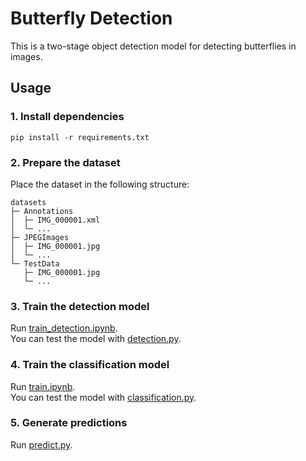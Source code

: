 # Butterfly Detection
This is a two-stage object detection model for detecting butterflies in images.
## Usage
### 1. Install dependencies
```
pip install -r requirements.txt
```
### 2. Prepare the dataset
Place the dataset in the following structure:
```
datasets
├─ Annotations
│  ├─ IMG_000001.xml
│  └─ ...
├─ JPEGImages
│  ├─ IMG_000001.jpg
│  └─ ...
└─ TestData
   ├─ IMG_000001.jpg
   └─ ...
```

### 3. Train the detection model
Run [train_detection.ipynb](train_detection.ipynb).  
You can test the model with [detection.py](detection.py).
### 4. Train the classification model
Run [train.ipynb](train.ipynb).  
You can test the model with [classification.py](classification.py).
### 5. Generate predictions
Run [predict.py](predict.py).
